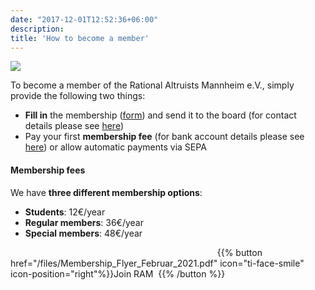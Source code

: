 ```yaml
---
date: "2017-12-01T12:52:36+06:00"
description: 
title: 'How to become a member'
---
```


![](/images/about/ram_team_member.png)


To become a member of the Rational Altruists Mannheim e.V., simply provide the following two things:

- **Fill in** the membership ([form](/files/Membership_Flyer_Februar_2021.pdf)) and send it to the board (for contact details please see [here](/about/contact))
- Pay your first **membership fee** (for bank account details please see [here](/about/contact)) or allow automatic payments via SEPA

#### Membership fees

We have **three different membership options**:

- **Students**: 12€/year
- **Regular members**: 36€/year
- **Special members**: 48€/year

&nbsp; &nbsp; &nbsp;  &nbsp; &nbsp; &nbsp; &nbsp; &nbsp; &nbsp;  &nbsp; &nbsp; &nbsp; &nbsp; &nbsp; &nbsp;  &nbsp; &nbsp; &nbsp; &nbsp; &nbsp; &nbsp;  &nbsp; &nbsp; &nbsp;  &nbsp; &nbsp; &nbsp;  &nbsp; &nbsp; &nbsp; &nbsp; &nbsp; &nbsp;  &nbsp; &nbsp; &nbsp; &nbsp; &nbsp; &nbsp;  &nbsp; &nbsp; &nbsp; {{% button href="/files/Membership_Flyer_Februar_2021.pdf" icon="ti-face-smile" icon-position="right"%}}Join RAM &nbsp;{{% /button %}}
